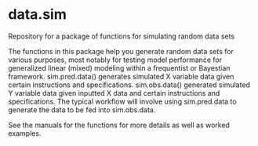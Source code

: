 # data.sim
Repository for a package of functions for simulating random data sets

The functions in this package help you generate random data sets for various purposes, most notably for testing model performance for generalized linear (mixed) modeling within a frequentist or Bayestian framework. 
sim.pred.data() generates simulated X variable data given certain instructions and specifications.
sim.obs.data() generated simulated Y variable data given inputted X data and certain instructions and specifications. 
The typical workflow will involve using sim.pred.data to generate the data to be fed into sim.obs.data. 

See the manuals for the functions for more details as well as worked examples. 
